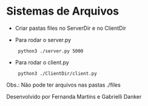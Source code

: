 # Sistemas de Arquivos 

- Criar pastas files no ServerDir e no ClientDir
- Para rodar o server.py

       python3 ./server.py 5000
- Para rodar o client.py

       python3 ./ClientDir/client.py

Obs.: Não pode ter arquivos nas pastas ./files


Desenvolvido por Fernanda Martins e Gabrielli Danker 
